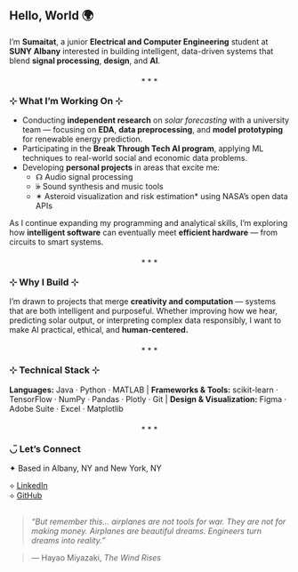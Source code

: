 ## Hello, World 🌍  

I’m **Sumaitat**, a junior **Electrical and Computer Engineering** student at **SUNY Albany** interested in building intelligent, data-driven systems that blend **signal processing**, **design**, and **AI**.  


<p align="center"> ⁎ ⁎ ⁎ </p>


### ⊹ What I’m Working On ⊹
- Conducting **independent research** on *solar forecasting* with a university team — focusing on **EDA**, **data preprocessing**, and **model prototyping** for renewable energy prediction.  
- Participating in the **Break Through Tech AI program**, applying ML techniques to real-world social and economic data problems.  
- Developing **personal projects** in areas that excite me:  
  - ☊ Audio signal processing  
  - 𝄫 Sound synthesis and music tools  
  - ✶ Asteroid visualization and risk estimation* using NASA’s open data APIs  

As I continue expanding my programming and analytical skills, I’m exploring how **intelligent software** can eventually meet **efficient hardware** — from circuits to smart systems.


<p align="center"> ⁎ ⁎ ⁎ </p>


###  ⊹ Why I Build  ⊹
I’m drawn to projects that merge **creativity and computation** — systems that are both intelligent and purposeful. Whether improving how we hear, predicting solar output, or interpreting complex data responsibly, I want to make AI practical, ethical, and **human-centered.**


<p align="center"> ⁎ ⁎ ⁎ </p>


###  ⊹ Technical Stack  ⊹
**Languages:** Java · Python · MATLAB | **Frameworks & Tools:** scikit-learn · TensorFlow · NumPy · Pandas · Plotly · Git | **Design & Visualization:** Figma · Adobe Suite · Excel · Matplotlib 


<p align="center"> ⁎ ⁎ ⁎ </p>


### ◡̈ Let’s Connect
✦ Based in Albany, NY and New York, NY 
 
⟡ [LinkedIn](https://www.linkedin.com/in/sumaitate)  
⟡ [GitHub](https://github.com/esumaitat)  


##


> *“But remember this... airplanes are not tools for war. They are not for making money. Airplanes are beautiful dreams. Engineers turn dreams into reality.”*

> ― Hayao Miyazaki, *The Wind Rises* 
